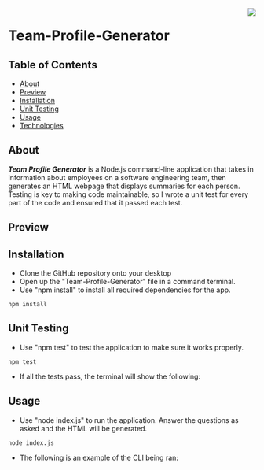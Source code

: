 <img align="right" src="https://img.shields.io/badge/License-MIT-yellow.svg"/>

# Team-Profile-Generator
## Table of Contents
* <a href="#about">About</a>
* <a href="#preview">Preview</a>
* <a href="#installation">Installation</a>
* <a href="#unit-testing">Unit Testing</a>
* <a href="#usage">Usage</a>
* <a href="#technologies">Technologies</a>

## About 
<i><b>Team Profile Generator</b></i> is a Node.js command-line application that takes in information about employees on a software engineering team, then generates an HTML webpage that displays summaries for each person. Testing is key to making code maintainable, so I wrote a unit test for every part of the code and ensured that it passed each test.


## Preview



## Installation
* Clone the GitHub repository onto your desktop
* Open up the "Team-Profile-Generator" file in a command terminal.
* Use "npm install" to install all required dependencies for the app.
```
npm install
```

## Unit Testing
* Use "npm test" to test the application to make sure it works properly.
```
npm test
```
* If all the tests pass, the terminal will show the following:


## Usage
* Use "node index.js" to run the application. Answer the questions as asked and the HTML will be generated.
```
node index.js
```
* The following is an example of the CLI being ran:



